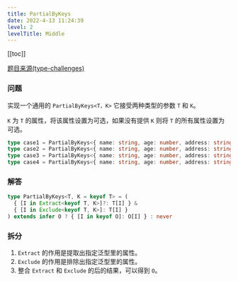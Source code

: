 ```yaml
---
title: PartialByKeys
date: 2022-4-13 11:24:39
level: 2
levelTitle: Middle
---
```


[[toc]]

[题目来源(type-challenges)](https://github.com/type-challenges/type-challenges/blob/master/questions/2757-medium-partialbykeys/README.md)

### 问题
实现一个通用的 `PartialByKeys<T，K>` 它接受两种类型的参数 `T` 和 `K`。

`K` 为 `T` 的属性，将该属性设置为可选，如果没有提供 `K` 则将 `T` 的所有属性设置为可选。

```typescript
type case1 = PartialByKeys<{ name: string, age: number, address: string }, 'name'> // { name?: string, age: number, address: string }
type case2 = PartialByKeys<{ name: string, age: number, address: string }, 'name' | 'unknown'> // { name?: string, age: number, address: string }
type case3 = PartialByKeys<{ name: string, age: number, address: string }, 'name' | 'age'> // { name?: string, age?: number, address: string }
type case4 = PartialByKeys<{ name: string, age: number, address: string }> // Partial<User>
```

### 解答
```typescript
type PartialByKeys<T, K = keyof T> = (
  { [I in Extract<keyof T, K>]?: T[I] } &
  { [I in Exclude<keyof T, K>]: T[I] }
) extends infer O ? { [I in keyof O]: O[I] } : never
```

### 拆分
1. `Extract` 的作用是提取出指定泛型里的属性。
2. `Exclude` 的作用是排除出指定泛型里的属性。
3. 整合 `Extract` 和 `Exclude` 的后的结果，可以得到 `O`。

